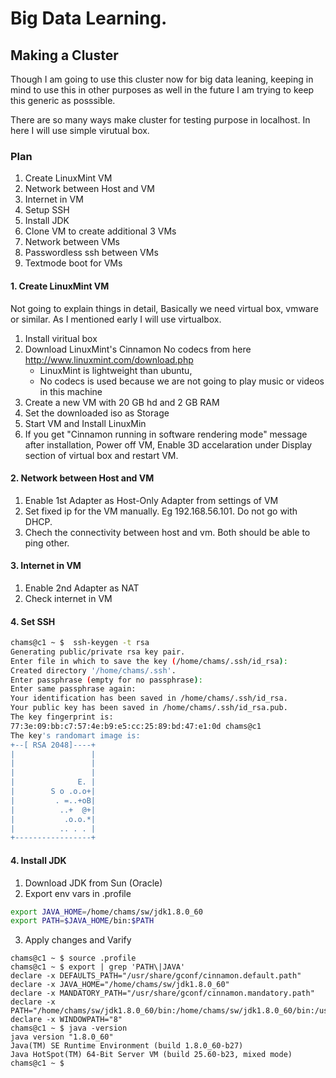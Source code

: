 # Big Data Learning.
## Making a Cluster
Though I am going to use this cluster now for big data leaning, keeping in mind to use this in other purposes as well in the future I am trying to keep this generic as posssible. 

There are so many ways make cluster for testing purpose in localhost. In here I will use simple virutual box.

### Plan
1. Create LinuxMint VM
2. Network between Host and VM
3. Internet in VM
4. Setup SSH
5. Install JDK
5. Clone VM to create additional 3 VMs
6. Network between VMs
7. Passwordless ssh between VMs
8. Textmode boot for VMs


#### 1. Create LinuxMint VM
Not going to explain things in detail, Basically we need virtual box, vmware or similar. As I mentioned early I will use virtualbox.

1. Install viritual box
2. Download LinuxMint's Cinnamon No codecs from here http://www.linuxmint.com/download.php
   * LinuxMint is lightweight than ubuntu, 
   * No codecs is used because we are not going to play music or videos in this machine
3. Create a new VM with 20 GB hd and 2 GB RAM
4. Set the downloaded iso as Storage
5. Start VM and Install LinuxMin
6. If you get "Cinnamon running in software rendering mode" message after installation, Power off VM,  Enable 3D accelaration under Display section of virtual box and restart VM. 


#### 2. Network between Host and VM
1. Enable 1st Adapter as Host-Only Adapter from settings of VM
2. Set fixed ip for the VM manually. Eg 192.168.56.101. Do not go with DHCP.
3. Chech the connectivity between host and vm. Both should be able to ping other.


#### 3. Internet in VM
1. Enable 2nd Adapter as NAT
2. Check internet in VM


#### 4. Set SSH
```sh
chams@c1 ~ $  ssh-keygen -t rsa
Generating public/private rsa key pair.
Enter file in which to save the key (/home/chams/.ssh/id_rsa): 
Created directory '/home/chams/.ssh'.
Enter passphrase (empty for no passphrase): 
Enter same passphrase again: 
Your identification has been saved in /home/chams/.ssh/id_rsa.
Your public key has been saved in /home/chams/.ssh/id_rsa.pub.
The key fingerprint is:
77:3e:09:bb:c7:57:4e:b9:e5:cc:25:89:bd:47:e1:0d chams@c1
The key's randomart image is:
+--[ RSA 2048]----+
|                 |
|                 |
|                 |
|              E. |
|        S o .o.o+|
|         . =..+oB|
|          ..+  @+|
|           .o.o.*|
|          .. . . |
+-----------------+
```

 
#### 4. Install JDK
1. Download JDK from Sun (Oracle)
2. Export env vars in .profile
``` sh
export JAVA_HOME=/home/chams/sw/jdk1.8.0_60
export PATH=$JAVA_HOME/bin:$PATH
```
3. Apply changes and Varify
```ssh
chams@c1 ~ $ source .profile 
chams@c1 ~ $ export | grep 'PATH\|JAVA' 
declare -x DEFAULTS_PATH="/usr/share/gconf/cinnamon.default.path"
declare -x JAVA_HOME="/home/chams/sw/jdk1.8.0_60"
declare -x MANDATORY_PATH="/usr/share/gconf/cinnamon.mandatory.path"
declare -x PATH="/home/chams/sw/jdk1.8.0_60/bin:/home/chams/sw/jdk1.8.0_60/bin:/usr/local/sbin:/usr/local/bin:/usr/sbin:/usr/bin:/sbin:/bin:/usr/games:/usr/local/games"
declare -x WINDOWPATH="8"
chams@c1 ~ $ java -version
java version "1.8.0_60"
Java(TM) SE Runtime Environment (build 1.8.0_60-b27)
Java HotSpot(TM) 64-Bit Server VM (build 25.60-b23, mixed mode)
chams@c1 ~ $ 
```

